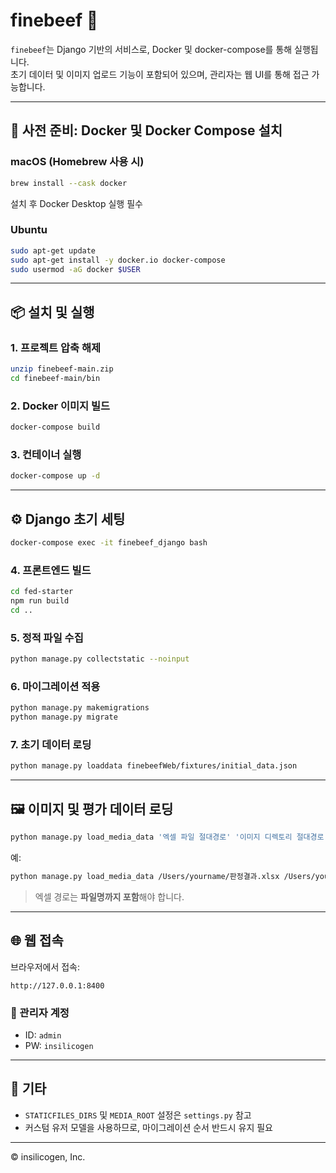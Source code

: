 # finebeef 🐄

`finebeef`는 Django 기반의 서비스로, Docker 및 docker-compose를 통해 실행됩니다.  
초기 데이터 및 이미지 업로드 기능이 포함되어 있으며, 관리자는 웹 UI를 통해 접근 가능합니다.

---

## 🐳 사전 준비: Docker 및 Docker Compose 설치

### macOS (Homebrew 사용 시)
```bash
brew install --cask docker
```

설치 후 Docker Desktop 실행 필수

### Ubuntu
```bash
sudo apt-get update
sudo apt-get install -y docker.io docker-compose
sudo usermod -aG docker $USER
```

---

## 📦 설치 및 실행

### 1. 프로젝트 압축 해제
```bash
unzip finebeef-main.zip
cd finebeef-main/bin
```

### 2. Docker 이미지 빌드
```bash
docker-compose build
```

### 3. 컨테이너 실행
```bash
docker-compose up -d
```

---

## ⚙️ Django 초기 세팅

```bash
docker-compose exec -it finebeef_django bash
```

### 4. 프론트엔드 빌드
```bash
cd fed-starter
npm run build
cd ..
```

### 5. 정적 파일 수집
```bash
python manage.py collectstatic --noinput
```

### 6. 마이그레이션 적용
```bash
python manage.py makemigrations
python manage.py migrate
```

### 7. 초기 데이터 로딩
```bash
python manage.py loaddata finebeefWeb/fixtures/initial_data.json
```

---

## 🖼️ 이미지 및 평가 데이터 로딩

```bash
python manage.py load_media_data '엑셀 파일 절대경로' '이미지 디렉토리 절대경로'
```

예:
```bash
python manage.py load_media_data /Users/yourname/판정결과.xlsx /Users/yourname
```

> 엑셀 경로는 **파일명까지 포함**해야 합니다.

---

## 🌐 웹 접속

브라우저에서 접속:

```
http://127.0.0.1:8400
```

### 🔐 관리자 계정

- ID: `admin`  
- PW: `insilicogen`

---

## 📝 기타

- `STATICFILES_DIRS` 및 `MEDIA_ROOT` 설정은 `settings.py` 참고
- 커스텀 유저 모델을 사용하므로, 마이그레이션 순서 반드시 유지 필요

---

© insilicogen, Inc.

